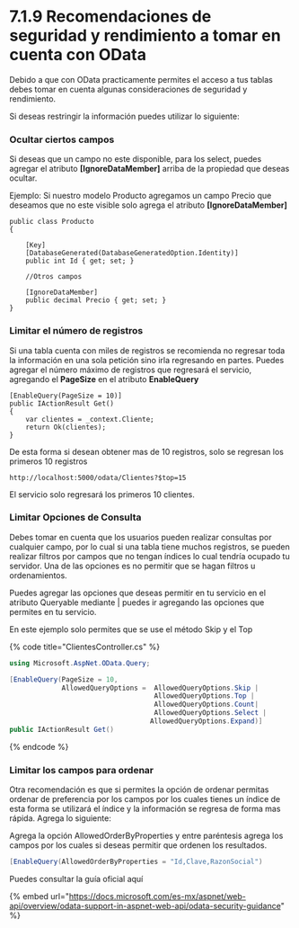 # 7.1.9 Recomendaciones de seguridad y rendimiento a tomar en cuenta con OData

Debido a que con OData practicamente permites el acceso a tus tablas debes tomar en cuenta algunas consideraciones de seguridad y rendimiento.

Si deseas restringir la información puedes utilizar lo siguiente:

### Ocultar ciertos campos

Si deseas que un campo no este disponible, para los select, puedes agregar el atributo **\[IgnoreDataMember\]** arriba de la propiedad que deseas ocultar.

Ejemplo: Si nuestro modelo Producto agregamos un campo Precio que deseamos que no este visible solo agrega el atributo **\[IgnoreDataMember\]**

```text
public class Producto
{

    [Key]
    [DatabaseGenerated(DatabaseGeneratedOption.Identity)]
    public int Id { get; set; }

    //Otros campos 
    
    [IgnoreDataMember]
    public decimal Precio { get; set; }
} 
```

### Limitar el número de registros

Si una tabla cuenta con miles de registros se recomienda no regresar toda la información en una sola petición sino irla regresando en partes. Puedes agregar el número máximo de registros que regresará el servicio, agregando el **PageSize** en el atributo **EnableQuery**

```text
[EnableQuery(PageSize = 10)]
public IActionResult Get()
{
    var clientes = _context.Cliente;
    return Ok(clientes);
}
```

De esta forma si desean obtener mas de 10 registros, solo se regresan los primeros 10 registros

```text
http://localhost:5000/odata/Clientes?$top=15
```

El servicio solo regresará los primeros 10 clientes.

### Limitar Opciones de Consulta

Debes tomar en cuenta que los usuarios pueden realizar consultas por cualquier campo, por lo cual si una tabla tiene muchos registros, se pueden realizar filtros por campos que no tengan índices lo cual tendría ocupado tu servidor. Una de las opciones es no permitir que se hagan filtros u ordenamientos.

Puedes agregar las opciones que deseas permitir en tu servicio en el atributo Queryable mediante \| puedes ir agregando las opciones que permites en tu servicio.

En este ejemplo solo permites que se use el método Skip y el Top

{% code title="ClientesController.cs" %}
```csharp
using Microsoft.AspNet.OData.Query;

[EnableQuery(PageSize = 10,
             AllowedQueryOptions =  AllowedQueryOptions.Skip |
                                    AllowedQueryOptions.Top |
                                    AllowedQueryOptions.Count|
                                    AllowedQueryOptions.Select |
                                   AllowedQueryOptions.Expand)]       
public IActionResult Get()
```
{% endcode %}

### Limitar los campos para ordenar

Otra recomendación es que si permites la opción de ordenar permitas ordenar de preferencia por los campos por los cuales tienes un índice de esta forma se utilizará el índice y la información se regresa de forma mas rápida. Agrega lo siguiente:

Agrega la opción AllowedOrderByProperties y entre paréntesis agrega los campos por los cuales si deseas permitir que ordenen los resultados.

```csharp
[EnableQuery(AllowedOrderByProperties = "Id,Clave,RazonSocial")
```

Puedes consultar la guía oficial aquí

{% embed url="https://docs.microsoft.com/es-mx/aspnet/web-api/overview/odata-support-in-aspnet-web-api/odata-security-guidance" %}



